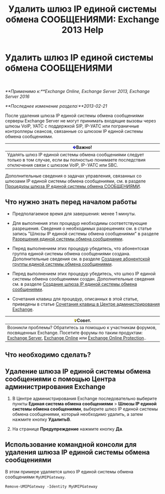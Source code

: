 ﻿---
title: 'Удалить шлюз IP единой системы обмена СООБЩЕНИЯМИ: Exchange 2013 Help'
TOCTitle: Удалить шлюз IP единой системы обмена СООБЩЕНИЯМИ
ms:assetid: 569d3741-67dd-4597-8d28-010011be0c12
ms:mtpsurl: https://technet.microsoft.com/ru-ru/library/Aa998214(v=EXCHG.150)
ms:contentKeyID: 50488076
ms.date: 05/22/2018
mtps_version: v=EXCHG.150
ms.translationtype: MT
---

# Удалить шлюз IP единой системы обмена СООБЩЕНИЯМИ

 

_**Применимо к:**Exchange Online, Exchange Server 2013, Exchange Server 2016_

_**Последнее изменение раздела:**2013-02-21_

После удаления шлюза IP единой системы обмена сообщениями серверы Exchange Server не могут принимать входящие вызовы через шлюзы VoIP, УАТС с поддержкой SIP, IP-УАТС или пограничные контроллеры сеансов, связанные со шлюзом IP единой системы обмена сообщениями.

<table>
<thead>
<tr class="header">
<th><img src="images/Dd876857.important(EXCHG.150).gif" title="Важно" alt="Важно" />Важно!</th>
</tr>
</thead>
<tbody>
<tr class="odd">
<td>Удалять шлюз IP единой системы обмена сообщениями следует только в том случае, если вы полностью понимаете последствия отключения связи с шлюзом VoIP, IP-УАТС или SBC.</td>
</tr>
</tbody>
</table>


Дополнительные сведения о задачах управления, связанных со шлюзами IP единой системы обмена сообщениями, см. в разделе [Процедуры шлюза IP единой системы обмена СООБЩЕНИЯМИ](um-ip-gateway-procedures-exchange-2013-help.md).

## Что нужно знать перед началом работы

  - Предполагаемое время для завершения: менее 1 минуты.

  - Для выполнения этих процедур необходимы соответствующие разрешения. Сведения о необходимых разрешениях см. в статье запись "Шлюзы IP единой системы обмена сообщениями" в разделе [Разрешения единой системы обмена сообщениями](unified-messaging-permissions-exchange-2013-help.md).

  - Перед выполнением этих процедур убедитесь, что абонентская группа единой системы обмена сообщениями создана. Дополнительные сведения см. в разделе [Создание абонентской группы единой системы обмена сообщениями](create-a-um-dial-plan-exchange-2013-help.md).

  - Перед выполнением этих процедур убедитесь, что шлюз IP единой системы обмена сообщениями создан. Дополнительные сведения см. в разделе [Создание шлюза IP единой системы обмена сообщениями](create-a-um-ip-gateway-exchange-2013-help.md).

  - Сочетания клавиш для процедур, описанных в этой статье, приведены в статье [Сочетания клавиш в Центре администрирования Exchange](keyboard-shortcuts-in-the-exchange-admin-center-exchange-online-protection-help.md).

<table>
<thead>
<tr class="header">
<th><img src="images/Bb124558.tip(EXCHG.150).gif" title="Совет" alt="Совет" />Совет.</th>
</tr>
</thead>
<tbody>
<tr class="odd">
<td>Возникли проблемы? Обратитесь за помощью к участникам форумов, посвященных Exchange. Посетите форумы по таким продуктам: <a href="https://go.microsoft.com/fwlink/p/?linkid=60612">Exchange Server</a>, <a href="https://go.microsoft.com/fwlink/p/?linkid=267542">Exchange Online</a> или <a href="https://go.microsoft.com/fwlink/p/?linkid=285351">Exchange Online Protection</a>..</td>
</tr>
</tbody>
</table>


## Что необходимо сделать?

## Удаление шлюза IP единой системы обмена сообщениями с помощью Центра администрирования Exchange

1.  В Центре администрирования Exchange последовательно выберите пункты **Единая система обмена сообщениями** \> **Шлюзы IP единой системы обмена сообщениями**, выберите шлюз IP единой системы обмена сообщениями, который необходимо удалить, а затем нажмите кнопку **Удалить**![Значок удаления](images/Dd979797.14f639f6-61e8-4418-bbfb-0db14de9d2f5(EXCHG.150).gif "Значок удаления").

2.  На странице **Предупреждение** нажмите кнопку **Да**.

## Использование командной консоли для удаления шлюза IP единой системы обмена сообщениями

В этом примере удаляется шлюз IP единой системы обмена сообщениями `MyUMIPGateway`.

    Remove-UMIPGateway -Identity MyUMIPGateway

